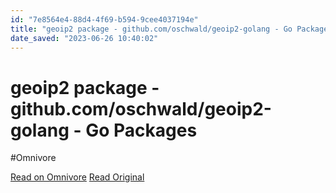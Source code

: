 ```yaml
---
id: "7e8564e4-88d4-4f69-b594-9cee4037194e"
title: "geoip2 package - github.com/oschwald/geoip2-golang - Go Packages"
date_saved: "2023-06-26 10:40:02"
---
```


# geoip2 package - github.com/oschwald/geoip2-golang - Go Packages
#Omnivore

[Read on Omnivore](https://omnivore.app/me/geoip-2-package-github-com-oschwald-geoip-2-golang-go-packages-188f713121d)
[Read Original](https://pkg.go.dev/github.com/oschwald/geoip2-golang)

